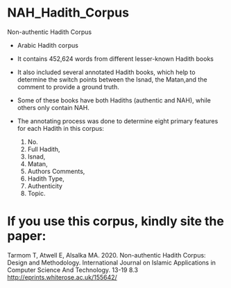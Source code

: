 # NAH_Hadith_Corpus
Non-authentic Hadith Corpus

* Arabic Hadith corpus

* It contains 452,624 words from different lesser-known Hadith books

* It also included several annotated Hadith books, which help to determine the switch points between the Isnad, the Matan,and the comment to provide a ground truth.

* Some of these books have both Hadiths (authentic and NAH), while others only contain NAH.

* The annotating process was done to determine eight primary features for each Hadith in this corpus:
    1. No.
    2. Full Hadith, 
    3. Isnad,
    4. Matan, 
    5. Authors Comments, 
    6. Hadith Type, 
    7. Authenticity  
    8. Topic.



# If you use this corpus, kindly site the paper:
Tarmom T, Atwell E, Alsalka MA. 2020. Non-authentic Hadith Corpus: Design and Methodology. International Journal on Islamic Applications in Computer Science And Technology. 13-19 8.3
http://eprints.whiterose.ac.uk/155642/
